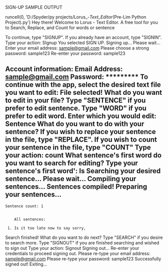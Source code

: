 SIGN-UP SAMPLE OUTPUT



runcell(0, 'D:/Spyder/py projects/Lorus_-_Text_Editor_(Pre-Lim Python Project).py')
Hey there!
Welcome to Lorus - Text Editor.
A free tool for you to Search, Replace, and Count  for words or sentence


To continue, type "SIGNUP". 
If you already have an account, type "SIGNIN".
Type your action: SIgnup
You selected SIGN UP.
Signing up...
Please wait...
Enter your email address: sample@gmail.com
Please choose a strong password: sample123
Re-enter your password: sample123


Account information:
	Email Address: sample@gmail.com
	Password: *********
To continue with the app,
select the desired text file you want to edit:
File selected! What do you want to edit in your file?
Type "SENTENCE" if you prefer to edit sentence.
Type "WORD" if you prefer to edit word.
Enter which you would edit: Sentence
What do you want to do with your sentence?
If you wish to replace your sentence in the file, type "REPLACE".
If you wish to count your sentence in the file, type "COUNT"
Type your action: count
What sentence's first word do you want to search for editing? 
Type your sentence's first word':  Is
Searching your desired sentence...
Please wait...
Compiling your sentences...
Sentences compiled!
Preparing your sentences...
----------------
	Sentence count: 1


		All sentences:

	 1. Is it too late now to say sorry,


Search finished!
What do you want to do next?
Type "SEARCH" if you desire to search more.
Type "SIGNOUT" if you are finished searching and wished to sign out
Type your action: Signout
Signing out...
Re-enter your credentials to proceed signing out.
Please re-type your email address: sample@gmail.com
Please re-type your password: sample123
Successfully signed out!
Exiting...
